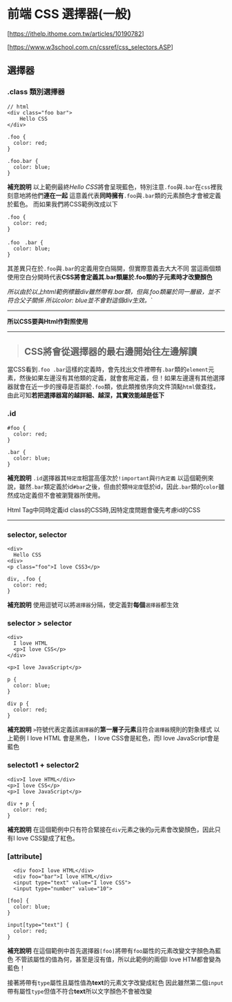 # 前端 CSS 選擇器(一般)

[<https://ithelp.ithome.com.tw/articles/10190782>]

[<https://www.w3school.com.cn/cssref/css_selectors.ASP>]

## 選擇器

### .class 類別選擇器

```
// html
<div class="foo bar">
    Hello CSS
</div>
```



```
.foo {
  color: red;
}

.foo.bar {
  color: blue;
}
```

**補充說明**
以上範例最終*Hello CSS*將會呈現藍色，特別注意`.foo`與`.bar`在`css`裡我刻意地將他們**連在一起**
這意義代表**同時擁有**`.foo`與`.bar`類的元素顏色才會被定義於藍色。
而如果我們將CSS範例改成以下

```
.foo {
  color: red;
}

.foo　.bar {
  color: blue;
}
```

其差異只在於`.foo`與`.bar`的定義用空白隔開，但實際意義去大大不同
當這兩個類使用空白分開時代表**CSS將會定義其.bar類屬於.foo類的子元素時才改變顏色**

*所以由於以上html範例標籤div雖然帶有.bar類，但與.foo類屬於同一層級，並不符合父子關係*
*所以color: blue並不會對這個div生效。`*

-----

**所以CSS要與Html作對照使用**

-----

> ## **CSS將會從選擇器的最右邊開始往左邊解讀**

當CSS看到`.foo .bar`這樣的定義時，會先找出文件裡帶有`.bar`類的`element`元素，然後如果左邊沒有其他類的定義，就會套用定義，但！如果左邊還有其他選擇器就會在近一步的搜尋是否屬於`.foo`類，依此類推依序向文件頂點`html`做查找，由此可知**若把選擇器寫的越詳細、越深，其實效能越是低下**

### .id

```
#foo {
  color: red;
}

.bar {
  color: blue;
}
```

**補充說明**
`.id`選擇器其`特定度`相當高僅次於`!important`與`行內定義`
以這個範例來說，雖然`.bar`類定義於id`#bar`之後，但由於類`特定度`低於id，因此`.bar`類的`color`雖然成功定義但不會被瀏覽器所使用。

Html Tag中同時定義id class的CSS時,因特定度問題會優先考慮id的CSS

----

### selector, selector

```
<div>
  Hello CSS
<div>
<p class="foo">I love CSS3</p>
```

```
div, .foo {
  color: red;
}
```

**補充說明**
使用逗號可以將`選擇器`分隔，使定義對**每個**`選擇器`都生效

### selector > selector

```
<div>
  I love HTML
  <p>I love CSS</p>
</div>
  
<p>I love JavaScript</p>
```

```
p {
  color: blue;
}

div p {
  color: red;
}
```

**補充說明**
`>`符號代表定義該`選擇器`的**第一層子元素**且符合`選擇器`規則的對象樣式
以上範例 I love HTML 會是黑色， I love CSS會是紅色，而I love JavaScript會是藍色

### selectot1 + selector2

```
<div>I love HTML</div>
<p>I love CSS</p>
<p>I love JavaScript</p>
```

```
div + p {
  color: red;
}
```

**補充說明**
在這個範例中只有符合緊接在`div`元素之後的`p`元素會改變顏色，因此只有I love CSS變成了紅色。

### [attribute]

```
  <div foo>I love HTML</div>
  <div foo="bar">I love HTML</div>
  <input type="text" value="I love CSS">
  <input type="number" value="10">
```

```
[foo] {
  color: blue;
}

input[type="text"] {
  color: red;
}
```

**補充說明**
在這個範例中首先選擇器`[foo]`將帶有`foo`屬性的元素改變文字顏色為藍色
不管該屬性的值為何，甚至是沒有值，所以此範例的兩個I love HTM都會變為藍色！

接著將帶有`type`屬性且屬性值為**text**的元素文字改變成紅色
因此雖然第二個`input`帶有屬性`type`但值不符合**text**所以文字顏色不會被改變

